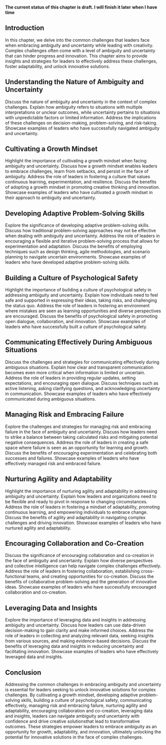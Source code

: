 **The current status of this chapter is draft. I will finish it later when I have time**

Introduction
------------

In this chapter, we delve into the common challenges that leaders face when embracing ambiguity and uncertainty while leading with creativity. Complex challenges often come with a level of ambiguity and uncertainty that can hinder progress and innovation. This chapter aims to provide insights and strategies for leaders to effectively address these challenges, foster adaptability, and unlock innovative solutions.

Understanding the Nature of Ambiguity and Uncertainty
-----------------------------------------------------

Discuss the nature of ambiguity and uncertainty in the context of complex challenges. Explain how ambiguity refers to situations with multiple interpretations or unclear outcomes, while uncertainty pertains to situations with unpredictable factors or limited information. Address the implications of these challenges on decision-making, problem-solving, and risk-taking. Showcase examples of leaders who have successfully navigated ambiguity and uncertainty.

Cultivating a Growth Mindset
----------------------------

Highlight the importance of cultivating a growth mindset when facing ambiguity and uncertainty. Discuss how a growth mindset enables leaders to embrace challenges, learn from setbacks, and persist in the face of ambiguity. Address the role of leaders in fostering a culture that values continuous learning, experimentation, and resilience. Discuss the benefits of adopting a growth mindset in promoting creative thinking and innovation. Showcase examples of leaders who have cultivated a growth mindset in their approach to ambiguity and uncertainty.

Developing Adaptive Problem-Solving Skills
------------------------------------------

Explore the significance of developing adaptive problem-solving skills. Discuss how traditional problem-solving approaches may not be effective when dealing with ambiguity and uncertainty. Address the role of leaders in encouraging a flexible and iterative problem-solving process that allows for experimentation and adaptation. Discuss the benefits of employing techniques such as design thinking, agile methodologies, and scenario planning to navigate uncertain environments. Showcase examples of leaders who have developed adaptive problem-solving skills.

Building a Culture of Psychological Safety
------------------------------------------

Highlight the importance of building a culture of psychological safety in addressing ambiguity and uncertainty. Explain how individuals need to feel safe and supported in expressing their ideas, taking risks, and challenging the status quo. Address the role of leaders in fostering an environment where mistakes are seen as learning opportunities and diverse perspectives are encouraged. Discuss the benefits of psychological safety in promoting open dialogue, collaboration, and innovation. Showcase examples of leaders who have successfully built a culture of psychological safety.

Communicating Effectively During Ambiguous Situations
-----------------------------------------------------

Discuss the challenges and strategies for communicating effectively during ambiguous situations. Explain how clear and transparent communication becomes even more critical when information is limited or uncertain. Address the role of leaders in providing regular updates, setting expectations, and encouraging open dialogue. Discuss techniques such as active listening, asking clarifying questions, and acknowledging uncertainty in communication. Showcase examples of leaders who have effectively communicated during ambiguous situations.

Managing Risk and Embracing Failure
-----------------------------------

Explore the challenges and strategies for managing risk and embracing failure in the face of ambiguity and uncertainty. Discuss how leaders need to strike a balance between taking calculated risks and mitigating potential negative consequences. Address the role of leaders in creating a safe space where failure is seen as an opportunity for learning and growth. Discuss the benefits of encouraging experimentation and celebrating both successes and failures. Showcase examples of leaders who have effectively managed risk and embraced failure.

Nurturing Agility and Adaptability
----------------------------------

Highlight the importance of nurturing agility and adaptability in addressing ambiguity and uncertainty. Explain how leaders and organizations need to be flexible and ready to pivot in response to changing circumstances. Address the role of leaders in fostering a mindset of adaptability, promoting continuous learning, and empowering individuals to embrace change. Discuss the benefits of agility and adaptability in navigating complex challenges and driving innovation. Showcase examples of leaders who have nurtured agility and adaptability.

Encouraging Collaboration and Co-Creation
-----------------------------------------

Discuss the significance of encouraging collaboration and co-creation in the face of ambiguity and uncertainty. Explain how diverse perspectives and collective intelligence can help navigate complex challenges effectively. Address the role of leaders in fostering collaboration, establishing cross-functional teams, and creating opportunities for co-creation. Discuss the benefits of collaborative problem-solving and the generation of innovative ideas. Showcase examples of leaders who have successfully encouraged collaboration and co-creation.

Leveraging Data and Insights
----------------------------

Explore the importance of leveraging data and insights in addressing ambiguity and uncertainty. Discuss how leaders can use data-driven decision-making to gain clarity and make informed choices. Address the role of leaders in collecting and analyzing relevant data, seeking insights from various sources, and making evidence-based decisions. Discuss the benefits of leveraging data and insights in reducing uncertainty and facilitating innovation. Showcase examples of leaders who have effectively leveraged data and insights.

Conclusion
----------

Addressing the common challenges in embracing ambiguity and uncertainty is essential for leaders seeking to unlock innovative solutions for complex challenges. By cultivating a growth mindset, developing adaptive problem-solving skills, building a culture of psychological safety, communicating effectively, managing risk and embracing failure, nurturing agility and adaptability, encouraging collaboration and co-creation, leveraging data and insights, leaders can navigate ambiguity and uncertainty with confidence and drive creative solutionsthat lead to transformative outcomes. These strategies empower leaders to embrace ambiguity as an opportunity for growth, adaptability, and innovation, ultimately unlocking the potential for innovative solutions in the face of complex challenges.
